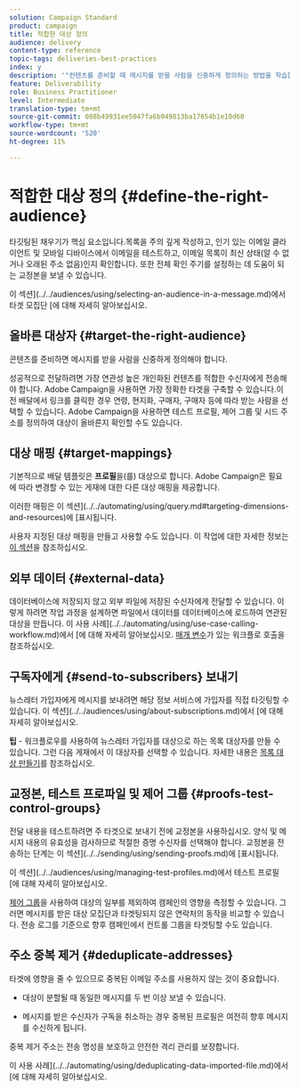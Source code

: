 ```yaml
---
solution: Campaign Standard
product: campaign
title: 적합한 대상 정의
audience: delivery
content-type: reference
topic-tags: deliveries-best-practices
index: y
description: '"컨텐츠를 준비할 때 메시지를 받을 사람을 신중하게 정의하는 방법을 학습합니다."'
feature: Deliverability
role: Business Practitioner
level: Intermediate
translation-type: tm+mt
source-git-commit: 088b49931ee5047fa6b949813ba17654b1e10d60
workflow-type: tm+mt
source-wordcount: '520'
ht-degree: 11%

---
```



# 적합한 대상 정의 {#define-the-right-audience}

타깃팅된 채우기가 핵심 요소입니다.목록을 주의 깊게 작성하고, 인기 있는 이메일 클라이언트 및 모바일 디바이스에서 이메일을 테스트하고, 이메일 목록이 최신 상태(알 수 없거나 오래된 주소 없음)인지 확인합니다. 또한 전체 확인 주기를 설정하는 데 도움이 되는 교정본을 보낼 수 있습니다.

이 섹션](../../audiences/using/selecting-an-audience-in-a-message.md)에서 타겟 모집단 [에 대해 자세히 알아보십시오.

## 올바른 대상자 {#target-the-right-audience}

콘텐츠를 준비하면 메시지를 받을 사람을 신중하게 정의해야 합니다.

성공적으로 전달하려면 가장 연관성 높은 개인화된 컨텐츠를 적합한 수신자에게 전송해야 합니다. Adobe Campaign을 사용하면 가장 정확한 타겟을 구축할 수 있습니다.이전 배달에서 링크를 클릭한 경우 연령, 현지화, 구매자, 구매자 등에 따라 받는 사람을 선택할 수 있습니다. Adobe Campaign을 사용하면 테스트 프로필, 제어 그룹 및 시드 주소를 정의하여 대상이 올바른지 확인할 수도 있습니다.

## 대상 매핑 {#target-mappings}

기본적으로 배달 템플릿은 **프로필**&#x200B;을(를) 대상으로 합니다. Adobe Campaign은 필요에 따라 변경할 수 있는 게재에 대한 다른 대상 매핑을 제공합니다.

이러한 매핑은 이 섹션](../../automating/using/query.md#targeting-dimensions-and-resources)에 [표시됩니다.

사용자 지정된 대상 매핑을 만들고 사용할 수도 있습니다. 이 작업에 대한 자세한 정보는 [이 섹션](../../administration/using/target-mappings-in-campaign.md)을 참조하십시오.

## 외부 데이터 {#external-data}

데이터베이스에 저장되지 않고 외부 파일에 저장된 수신자에게 전달할 수 있습니다. 이렇게 하려면 작업 과정을 설계하면 파일에서 데이터를 데이터베이스에 로드하여 연관된 대상을 만듭니다.  이 사용 사례](../../automating/using/use-case-calling-workflow.md)에서 [에 대해 자세히 알아보십시오. [매개 변수](../../automating/using/calling-a-workflow-with-external-parameters.md)가 있는 워크플로 호출을 참조하십시오.

## 구독자에게 {#send-to-subscribers} 보내기

뉴스레터 가입자에게 메시지를 보내려면 해당 정보 서비스에 가입자를 직접 타깃팅할 수 있습니다. 이 섹션](../../audiences/using/about-subscriptions.md)에서 [에 대해 자세히 알아보십시오.

**팁** - 워크플로우를 사용하여 뉴스레터 가입자를 대상으로 하는 목록 대상자를 만들 수 있습니다. 그런 다음 게재에서 이 대상자를 선택할 수 있습니다. 자세한 내용은 [목록 대상 만들기](../../audiences/using/creating-audiences.md#creating-list-audiences)를 참조하십시오.

## 교정본, 테스트 프로파일 및 제어 그룹 {#proofs-test-control-groups}

전달 내용을 테스트하려면 주 타겟으로 보내기 전에 교정본을 사용하십시오.
양식 및 메시지 내용의 유효성을 검사하므로 적절한 증명 수신자를 선택해야 합니다. 교정본을 전송하는 단계는 이 섹션](../../sending/using/sending-proofs.md)에 [표시됩니다.

이 섹션](../../audiences/using/managing-test-profiles.md)에서 테스트 프로필 [에 대해 자세히 알아보십시오.

[제어 그룹](../../sending/using/control-group.md)을 사용하여 대상의 일부를 제외하여 캠페인의 영향을 측정할 수 있습니다. 그러면 메시지를 받은 대상 모집단과 타겟팅되지 않은 연락처의 동작을 비교할 수 있습니다. 전송 로그를 기준으로 향후 캠페인에서 컨트롤 그룹을 타겟팅할 수도 있습니다.

## 주소 중복 제거 {#deduplicate-addresses}

타겟에 영향을 줄 수 있으므로 중복된 이메일 주소를 사용하지 않는 것이 중요합니다.

* 대상이 분할될 때 동일한 메시지를 두 번 이상 보낼 수 있습니다.

* 메시지를 받은 수신자가 구독을 취소하는 경우 중복된 프로필은 여전히 향후 메시지를 수신하게 됩니다.

중복 제거 주소는 전송 명성을 보호하고 안전한 격리 관리를 보장합니다.

이 사용 사례](../../automating/using/deduplicating-data-imported-file.md)에서 [에 대해 자세히 알아보십시오.
